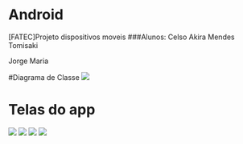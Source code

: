 # Android
[FATEC]Projeto dispositivos moveis
###Alunos:
Celso Akira Mendes Tomisaki

Jorge Maria

#Diagrama de Classe
<img src="https://github.com/akira2nd/Android/blob/master/img/diagrama.jpg">

# Telas do app
<img src="https://github.com/akira2nd/Android/blob/master/img/print1.png">
<img src="https://github.com/akira2nd/Android/blob/master/img/print2.png">
<img src="https://github.com/akira2nd/Android/blob/master/img/print3.png">
<img src="https://github.com/akira2nd/Android/blob/master/img/print4.png">
